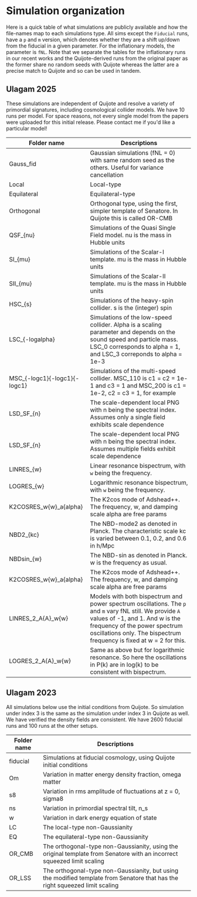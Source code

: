 # Simulation organization

Here is a quick table of what simulations are publicly available and how the file-names map to each simulations type. All sims except the `Fiducial` runs, have a `p` and `m` version, 
which denotes whether they are a shift up/down from the fiducial in a given parameter. For the inflationary models, the parameter is `fNL`. Note that we separate the tables
for the inflationary runs in our recent works and the Quijote-derived runs from the original paper as the former share no random seeds with Quijote whereas the latter are a precise match
to Quijote and so can be used in tandem.

## Ulagam 2025

These simulations are independent of Quijote and resolve a variety of primordial signatures, including cosmological collider models. We have
10 runs per model. For space reasons, not every single model from the papers were uploaded for this initial release. Please contact me
if you'd like a particular model!

| Folder name | Descriptions |
|-------------|--------------|
| Gauss_fid   | Gaussian simulations (fNL = 0) with same random seed as the others. Useful for variance cancellation|
| Local       | Local-type |
| Equilateral | Equilateral-type |
| Orthogonal  | Orthogonal type, using the first, simpler template of Senatore. In Quijote this is called OR-CMB|
| QSF_{nu}    | Simulations of the Quasi Single Field model. nu is the mass in Hubble units|
| SI_{mu}     | Simulations of the Scalar-I template. mu is the mass in Hubble units|
| SII_{mu}    | Simulations of the Scalar-II template. mu is the mass in Hubble units|
| HSC_{s}     | Simulations of the heavy-spin collider. s is the (integer) spin|
| LSC_{-logalpha} | Simulations of the low-speed collider.  Alpha is a scaling parameter and depends on the sound speed and particle mass. LSC_0 corresponds to alpha = 1, and LSC_3 correponds to alpha = 1e-3|
| MSC_{-logc1}{-logc1}{-logc1}  | Simulations of the multi-speed collider. MSC_110 is c1 = c2 = 1e-1 and c3 = 1 and MSC_200 is c1 = 1e-2, c2 = c3 = 1, for example|
| LSD_SF_{n}     | The scale-dependent local PNG with n being the spectral index. Assumes only a single field exhibits scale dependence|
| LSD_SF_{n}     | The scale-dependent local PNG with n being the spectral index. Assumes multiple fields exhibit scale dependence|
| LINRES_{w}     | Linear resonance bispectrum, with `w` being the frequency.|
| LOGRES_{w}     | Logarithmic resonance bispectrum, with `w` being the frequency.|
| K2COSRES_w{w}_a{alpha} | The K2cos mode of Adshead++. The frequency, w, and damping scale alpha are free params|
| NBD2_{kc} | The NBD-mode2 as denoted in Planck. The characteristic scale kc is varied between 0.1, 0.2, and 0.6 in h/Mpc|
| NBDsin_{w} | The NBD-sin as denoted in Planck. w is the frequency as usual.|
| K2COSRES_w{w}_a{alpha} | The K2cos mode of Adshead++. The frequency, w, and damping scale alpha are free params|
| LINRES_2_A{A}_w{w}     | Models with both bispectrum and power spectrum oscillations. The `p` and `m` vary fNL still. We provide `A` values of -1, and 1. And w is the frequency of the power spectrum oscillations only. The bispectrum frequency is fixed at w = 2 for this.|
| LOGRES_2_A{A}_w{w}     | Same as above but for logarithmic resonance. So here the oscillations in P(k) are in log(k) to be consistent with bispectrum.|


## Ulagam 2023

All simulations below use the initial conditions from Quijote. So simulation under index 3 is the same as the simulation
under index 3 in Quijote as well. We have verified the density fields are consistent. We have 2600 fiducial runs and
100 runs at the other setups.

| Folder name | Descriptions |
|-------------|--------------|
|fiducial     | Simulations at fiducial cosmology, using Quijote initial conditions |
|Om           | Variation in matter energy density fraction, omega matter|
|s8           | Variation in rms amplitude of fluctuations at z = 0, sigma8|
|ns           | Variation in primordial spectral tilt, n_s|
|w            | Variation in dark energy equation of state|
|LC           | The local-type non-Gaussianity|
|EQ           | The equilateral-type non-Gaussianity|
|OR_CMB       | The orthogonal-type non-Gaussianity, using the original template from Senatore with an incorrect squeezed limit scaling|
|OR_LSS       | The orthogonal-type non-Gaussianity, but using the modified template from Senatore that has the right squeezed limit scaling|
